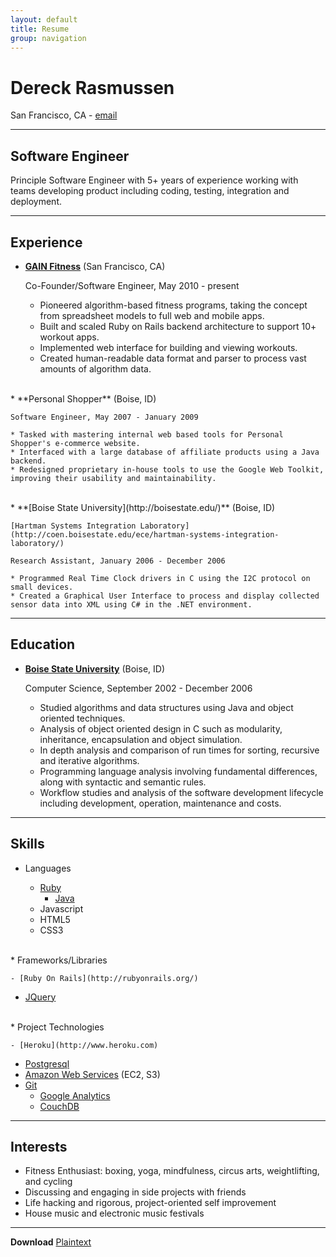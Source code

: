 ```yaml
---
layout: default
title: Resume
group: navigation
---
```


# Dereck Rasmussen
San Francisco, CA - [email](mailto:dereckrx@gmail.com)

---

## Software Engineer

Principle Software Engineer with 5+ years of experience working with teams developing product including coding, testing, integration and deployment.

---

## Experience

* **[GAIN Fitness](http://gainfitness.com)** (San Francisco, CA)
	
	Co-Founder/Software Engineer, May 2010 - present

	* Pioneered algorithm-based fitness programs, taking the concept from spreadsheet models to full web and mobile apps.
	* Built and scaled Ruby on Rails backend architecture to support 10+ workout apps.
	* Implemented web interface for building and viewing workouts.
	* Created human-readable data format and parser to process vast amounts of algorithm data.  
<br/>
* **Personal Shopper**  (Boise, ID)

	Software Engineer, May 2007 - January 2009

	* Tasked with mastering internal web based tools for Personal Shopper's e-commerce website.
	* Interfaced with a large database of affiliate products using a Java backend.
	* Redesigned proprietary in-house tools to use the Google Web Toolkit, improving their usability and maintainability.
<br/>
* **[Boise State University](http://boisestate.edu/)** (Boise, ID)
	
	[Hartman Systems Integration Laboratory](http://coen.boisestate.edu/ece/hartman-systems-integration-laboratory/)
	
	Research Assistant, January 2006 - December 2006

	* Programmed Real Time Clock drivers in C using the I2C protocol on small devices.
	* Created a Graphical User Interface to process and display collected sensor data into XML using C# in the .NET environment.

---

## Education

* **[Boise State University](http://boisestate.edu)** (Boise, ID)

	Computer Science, September 2002 - December 2006

	* Studied algorithms and data structures using Java and object oriented techniques.
	* Analysis of object oriented design in C such as modularity, inheritance, encapsulation and object simulation. 
	* In depth analysis and comparison of run times for sorting, recursive and iterative algorithms. 
	* Programming language analysis involving fundamental differences, along with syntactic and semantic rules. 
	* Workflow studies and analysis of the software development lifecycle including development, operation, maintenance and costs.

---

## Skills

* Languages

  - [Ruby](http://www.ruby-lang.org/en/)
	- [Java](http://www.java.com/en/)
  - Javascript
  - HTML5
  - CSS3
<br/>
* Frameworks/Libraries

	- [Ruby On Rails](http://rubyonrails.org/)
  - [JQuery](http://jquery.com/)
<br/>
* Project Technologies
	
	- [Heroku](http://www.heroku.com)
  - [Postgresql](http://www.postgresql.org/)
  - [Amazon Web Services](http://aws.amazon.com/) (EC2, S3)
  - [Git](http://git-scm.com/)
	- [Google Analytics](http://www.google.com/analytics/)
	- [CouchDB](http://couchdb.apache.org/)

---

## Interests
* Fitness Enthusiast: boxing, yoga, mindfulness, circus arts, weightlifting, and cycling
* Discussing and engaging in side projects with friends
* Life hacking and rigorous, project-oriented self improvement
* House music and electronic music festivals

---

**Download**
[Plaintext](https://raw.github.com/dereckrx/dereckrx.github.com/master/resume.md)